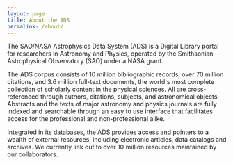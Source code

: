 ```yaml
---
layout: page
title: About the ADS
permalink: /about/
---
```


The SAO/NASA Astrophysics Data System (ADS) is a Digital Library portal for researchers in Astronomy and Physics, operated by the Smithsonian Astrophysical Observatory (SAO) under a NASA grant.

The ADS corpus consists of 10 million bibliographic records, over 70 million citations, and 3.6 million full-text documents, the world's most complete collection of scholarly content in the physical sciences. All are cross-referenced through authors, citations, subjects, and astronomical objects.  Abstracts and the texts of major astronomy and physics journals are fully indexed and searchable through an easy to use interface that facilitates access for the professional and non-professional alike.

Integrated in its databases, the ADS provides access and pointers to a wealth of external resources, including electronic articles, data catalogs and archives. We currently link out to over 10 million resources maintained by our collaborators.
